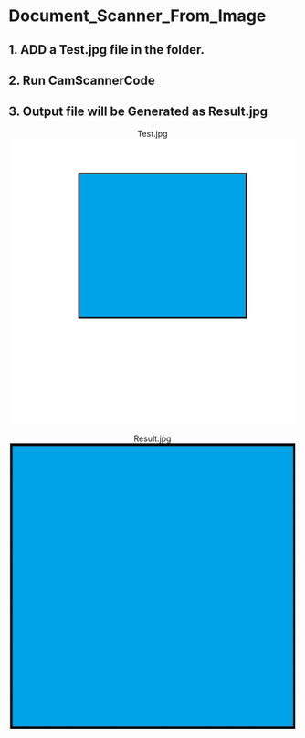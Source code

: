 # Document_Scanner_From_Image
## 1. ADD a Test.jpg file in the folder.
## 2. Run CamScannerCode
## 3. Output file will be Generated as Result.jpg
<p align="center">
  Test.jpg
<img src = "Document_Scanner/Test.jpg" height = 500 alt="centered image">
</p>
<p align="center">
  Result.jpg
<img src = "Document_Scanner/Result.jpg" height = 500 alt="centered image"></p>
